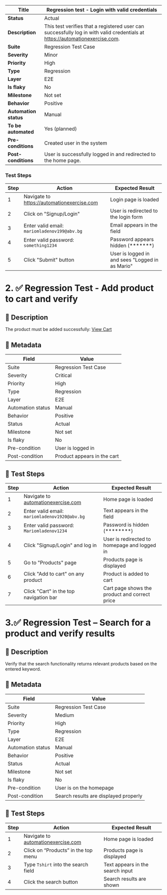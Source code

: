 | **Title**                           | Regression test - Login with valid credentials                        |
|------------------------------------|------------------------------------------------------------------------|
| **Status**                         | Actual                                                                 |
| **Description**                    | This test verifies that a registered user can successfully log in with valid credentials at https://automationexercise.com. |
| **Suite**                          | Regression Test Case                                                   |
| **Severity**                       | Minor                                                                  |
| **Priority**                       | High                                                                   |
| **Type**                           | Regression                                                             |
| **Layer**                          | E2E                                                                    |
| **Is flaky**                       | No                                                                     |
| **Milestone**                      | Not set                                                                |
| **Behavior**                       | Positive                                                               |
| **Automation status**              | Manual                                                                 |
| **To be automated**                | Yes (planned)                                                          |
| **Pre-conditions**                 | Created user in the system                                             |
| **Post-conditions**                | User is successfully logged in and redirected to the home page.       |

### Test Steps

| **Step**                           | **Action**                                                | **Expected Result**                                  |
|------------------------------------|------------------------------------------------------------|------------------------------------------------------|
| 1                                  | Navigate to https://automationexercise.com                 | Login page is loaded                                |
| 2                                  | Click on "Signup/Login"                                   | User is redirected to the login form                |
| 3                                  | Enter valid email: `mariomladenov199@abv.bg`              | Email appears in the field                          |
| 4                                  | Enter valid password: `something1234`                     | Password appears hidden (*******)                   |
| 5                                  | Click "Submit" button                                     | User is logged in and sees "Logged in as Mario"     |








# 2. ✅ Regression Test - Add product to cart and verify

## 📌 Description
The product must be added successfully: [View Cart](https://automationexercise.com/view_cart)

## 🧩 Metadata

| Field              | Value                       |
|--------------------|-----------------------------|
| Suite              | Regression Test Case        |
| Severity           | Critical                    |
| Priority           | High                        |
| Type               | Regression                  |
| Layer              | E2E                         |
| Automation status  | Manual                      |
| Behavior           | Positive                    |
| Status             | Actual                      |
| Milestone          | Not set                     |
| Is flaky           | No                          |
| Pre-condition      | User is logged in           |
| Post-condition     | Product appears in the cart |

## 🧪 Test Steps

| Step | Action                                                            | Expected Result                                |
|------|-------------------------------------------------------------------|------------------------------------------------|
| 1    | Navigate to [automationexercise.com](https://automationexercise.com) | Home page is loaded                            |
| 2    | Enter valid email: `mariomladenov1920@abv.bg`                    | Text appears in the field                      |
| 3    | Enter valid password: `Mariomladenov1234`                        | Password is hidden (********)                 |
| 4    | Click "Signup/Login" and log in                                  | User is redirected to homepage and logged in   |
| 5    | Go to "Products" page                                             | Products page is displayed                     |
| 6    | Click "Add to cart" on any product                               | Product is added to cart                       |
| 7    | Click "Cart" in the top navigation bar                           | Cart page shows the product and correct price  |






# 3.✅ Regression Test – Search for a product and verify results

## 📌 Description
Verify that the search functionality returns relevant products based on the entered keyword.

## 🧩 Metadata

| Field              | Value                       |
|--------------------|-----------------------------|
| Suite              | Regression Test Case        |
| Severity           | Medium                      |
| Priority           | High                        |
| Type               | Regression                  |
| Layer              | E2E                         |
| Automation status  | Manual                      |
| Behavior           | Positive                    |
| Status             | Actual                      |
| Milestone          | Not set                     |
| Is flaky           | No                          |
| Pre-condition      | User is on the homepage     |
| Post-condition     | Search results are displayed properly |

## 🧪 Test Steps

| Step | Action                                                    | Expected Result                                |
|------|-----------------------------------------------------------|------------------------------------------------|
| 1    | Navigate to [automationexercise.com](https://automationexercise.com) | Home page is loaded                            |
| 2    | Click on “Products” in the top menu                       | Products page is displayed                     |
| 3    | Type `Tshirt` into the search field                       | Text appears in the search input               |
| 4    | Click the search button                                   | Search results are shown                       |
